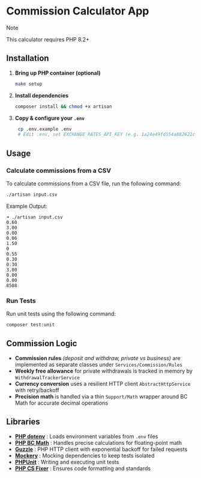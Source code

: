 # Commission Calculator App

> [!NOTE]
> This calculator requires PHP 8.2+

## Installation

1. **Bring up PHP container (optional)**
    ```bash
    make setup
    ```
2. **Install dependencies**

    ```bash
    composer install && chmod +x artisan
    ```
   
3. **Copy & configure your `.env`**
   ```bash
    cp .env.example .env
    # Edit .env, set EXCHANGE_RATES_API_KEY (e.g. 1a24e49fd554a882621cbf7edd718bd7)
   ```

## Usage

### Calculate commissions from a CSV

To calculate commissions from a CSV file, run the following command:

```bash
./artisan input.csv
```

Example Output:
```
➜ ./artisan input.csv
0.60
3.00
0.00
0.06
1.50
0
0.55
0.30
0.30
3.00
0.00
0.00
8508
```

### Run Tests

Run unit tests using the following command:

```bash
composer test:unit
```

## Commission Logic
- **Commission rules** _(deposit and withdraw, private vs business)_ are implemented as separate classes under `Services/Commission/Rules`
- **Weekly free allowance** for private withdrawals is tracked in memory by `WithdrawalTrackerService`
- **Currency conversion** uses a resilient HTTP client `AbstractHttpService` with retry/backoff
- **Precision math** is handled via a thin `Support/Math` wrapper around BC Math for accurate decimal operations

## Libraries
- **[PHP dotenv](https://github.com/vlucas/phpdotenv)** : Loads environment variables from `.env` files
- **[PHP BC Math](https://www.php.net/manual/en/book.bc.php)** : Handles precise calculations for floating-point math
- **[Guzzle](https://github.com/guzzle/guzzle)** : PHP HTTP client with exponential backoff for failed requests
- **[Mockery](https://github.com/mockery/mockery)** : Mocking dependencies to keep tests isolated
- **[PHPUnit](https://github.com/sebastianbergmann/phpunit)** : Writing and executing unit tests
- **[PHP CS Fixer](https://github.com/PHP-CS-Fixer/PHP-CS-Fixer)** : Ensures code formatting and standards

